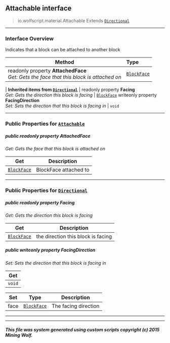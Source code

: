 ## Attachable __interface__

>io.wolfscript.material.Attachable
>Extends [`Directional`](Directional.md)

---

### Interface Overview

Indicates that a block can be attached to another block

Method | Type   
--- | :--- 
 readonly property __AttachedFace__ <br> _Get: Gets the face that this block is attached on_ | [`BlockFace`](../block/BlockFace.md)
 |
__Inherited items from [`Directional`](Directional.md)__ |
 readonly property __Facing__ <br> _Get: Gets the direction this block is facing_ | [`BlockFace`](../block/BlockFace.md)
 writeonly property __FacingDirection__ <br> _Set: Sets the direction that this block is facing in_ | `void`





---


### Public Properties for [`Attachable`](Attachable.md)

##### <a id='attachedface'></a>public  readonly property __AttachedFace__

_Get: Gets the face that this block is attached on_

Get | Description
--- | --- 
[`BlockFace`](../block/BlockFace.md) | BlockFace attached to



---

### Public Properties for [`Directional`](Directional.md)

##### <a id='facing'></a>public  readonly property __Facing__

_Get: Gets the direction this block is facing_

Get | Description
--- | --- 
[`BlockFace`](../block/BlockFace.md) | the direction this block is facing



##### <a id='facingdirection'></a>public  writeonly property __FacingDirection__

_Set: Sets the direction that this block is facing in_

Get | 
--- | 
`void` |

Set | Type | Description  
--- | --- | --- 
face | [`BlockFace`](../block/BlockFace.md) | The facing direction


---


---


##### This file was system generated using custom scripts copyright (c) 2015 Mining Wolf.
	

